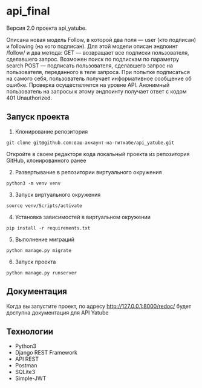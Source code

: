 # api_final
Версия 2.0 проекта api_yatube. 

Описана новая модель Follow, в которой два поля — user (кто подписан) и following (на кого подписан). Для этой модели описан эндпоинт /follow/ и два метода:
GET — возвращает все подписки пользователя, сделавшего запрос. Возможен поиск по подпискам по параметру search
POST — подписать пользователя, сделавшего запрос на пользователя, переданного в теле запроса. При попытке подписаться на самого себя, пользователь получает информативное сообщение об ошибке. Проверка осуществляется на уровне API.
Анонимный пользователь на запросы к этому эндпоинту получает ответ с кодом 401 Unauthorized.


## Запуск проекта
1. Клонирование репозитория
```
git clone git@github.com:ваш-аккаунт-на-гитхабе/api_yatube.git
```

Откройте в своем редакторе кода локальный проекта из репозитория GitHub, клонированного ранее

2. Развертывание в репозитории виртуального окружения
```
python3 -m venv venv
```
3. Запуск виртуального окружения
```
source venv/Scripts/activate
```
4. Установка зависимостей в виртуальном окружении
```
pip install -r requirements.txt
```

5. Выполнение миграций
```
python manage.py migrate
```

6. Запуск проекта
```
python manage.py runserver
```

## Документация

Когда вы запустите проект, по адресу http://127.0.0.1:8000/redoc/ будет доступна документация для API Yatube

## Технологии
- Python3
- Django REST Framework
- API REST
- Postman
- SQLite3
- Simple-JWT